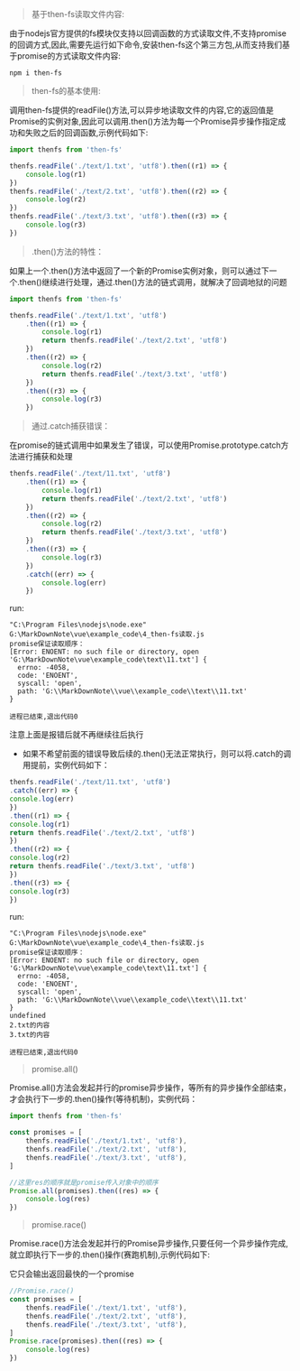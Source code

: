 > 基于then-fs读取文件内容:

由于nodejs官方提供的fs模块仅支持以回调函数的方式读取文件,不支持promise的回调方式,因此,需要先运行如下命令,安装then-fs这个第三方包,从而支持我们基于promise的方式读取文件内容:

```shell
npm i then-fs
```

> then-fs的基本使用:

调用then-fs提供的readFile()方法,可以异步地读取文件的内容,它的返回值是Promise的实例对象,因此可以调用.then()方法为每一个Promise异步操作指定成功和失败之后的回调函数,示例代码如下:

```js
import thenfs from 'then-fs'

thenfs.readFile('./text/1.txt', 'utf8').then((r1) => {
	console.log(r1)
})
thenfs.readFile('./text/2.txt', 'utf8').then((r2) => {
	console.log(r2)
})
thenfs.readFile('./text/3.txt', 'utf8').then((r3) => {
	console.log(r3)
})
```

> .then()方法的特性：

如果上一个.then()方法中返回了一个新的Promise实例对象，则可以通过下一个.then()继续进行处理，通过.then()方法的链式调用，就解决了回调地狱的问题

```js
import thenfs from 'then-fs'

thenfs.readFile('./text/1.txt', 'utf8')
	.then((r1) => {
		console.log(r1)
		return thenfs.readFile('./text/2.txt', 'utf8')
	})
	.then((r2) => {
		console.log(r2)
		return thenfs.readFile('./text/3.txt', 'utf8')
	})
	.then((r3) => {
		console.log(r3)
	})

```


> 通过.catch捕获错误：

在promise的链式调用中如果发生了错误，可以使用Promise.prototype.catch方法进行捕获和处理

```js
thenfs.readFile('./text/11.txt', 'utf8')
	.then((r1) => {
		console.log(r1)
		return thenfs.readFile('./text/2.txt', 'utf8')
	})
	.then((r2) => {
		console.log(r2)
		return thenfs.readFile('./text/3.txt', 'utf8')
	})
	.then((r3) => {
		console.log(r3)
	})
	.catch((err) => {
		console.log(err)
	})
```
run:
```shell
"C:\Program Files\nodejs\node.exe" G:\MarkDownNote\vue\example_code\4_then-fs读取.js
promise保证读取顺序：
[Error: ENOENT: no such file or directory, open 'G:\MarkDownNote\vue\example_code\text\11.txt'] {
  errno: -4058,
  code: 'ENOENT',
  syscall: 'open',
  path: 'G:\\MarkDownNote\\vue\\example_code\\text\\11.txt'
}

进程已结束,退出代码0
```
注意上面是报错后就不再继续往后执行

* 如果不希望前面的错误导致后续的.then()无法正常执行，则可以将.catch的调用提前，实例代码如下：

```js
thenfs.readFile('./text/11.txt', 'utf8')
.catch((err) => {
console.log(err)
})
.then((r1) => {
console.log(r1)
return thenfs.readFile('./text/2.txt', 'utf8')
})
.then((r2) => {
console.log(r2)
return thenfs.readFile('./text/3.txt', 'utf8')
})
.then((r3) => {
console.log(r3)
})
```

run:
```shell
"C:\Program Files\nodejs\node.exe" G:\MarkDownNote\vue\example_code\4_then-fs读取.js
promise保证读取顺序：
[Error: ENOENT: no such file or directory, open 'G:\MarkDownNote\vue\example_code\text\11.txt'] {
  errno: -4058,
  code: 'ENOENT',
  syscall: 'open',
  path: 'G:\\MarkDownNote\\vue\\example_code\\text\\11.txt'
}
undefined
2.txt的内容
3.txt的内容

进程已结束,退出代码0
```

> promise.all()

Promise.all()方法会发起并行的promise异步操作，等所有的异步操作全部结束，才会执行下一步的.then()操作(等待机制)，实例代码：

```js
import thenfs from 'then-fs'

const promises = [
	thenfs.readFile('./text/1.txt', 'utf8'),
	thenfs.readFile('./text/2.txt', 'utf8'),
	thenfs.readFile('./text/3.txt', 'utf8'),
]

//这里res的顺序就是promise传入对象中的顺序
Promise.all(promises).then((res) => {
	console.log(res)
})
```

> promise.race()

Promise.race()方法会发起并行的Promise异步操作,只要任何一个异步操作完成,就立即执行下一步的.then()操作(赛跑机制),示例代码如下:

它只会输出返回最快的一个promise
```js
//Promise.race()
const promises = [
	thenfs.readFile('./text/1.txt', 'utf8'),
	thenfs.readFile('./text/2.txt', 'utf8'),
	thenfs.readFile('./text/3.txt', 'utf8'),
]
Promise.race(promises).then((res) => {
	console.log(res)
})
```


